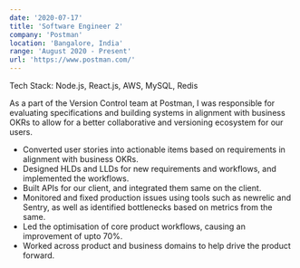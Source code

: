```yaml
---
date: '2020-07-17'
title: 'Software Engineer 2'
company: 'Postman'
location: 'Bangalore, India'
range: 'August 2020 - Present'
url: 'https://www.postman.com/'
---
```


Tech Stack: Node.js, React.js, AWS, MySQL, Redis

As a part of the Version Control team at Postman, I was responsible for evaluating specifications and building systems in alignment with business OKRs to allow for a better collaborative and versioning ecosystem for our users.

- Converted user stories into actionable items based on requirements in alignment with business OKRs.
- Designed HLDs and LLDs for new requirements and workflows, and implemented the workflows.
- Built APIs for our client, and integrated them same on the client.
- Monitored and fixed production issues using tools such as newrelic and Sentry, as well as identified bottlenecks based on metrics from the same.
- Led the optimisation of core product workflows, causing an improvement of upto 70%.
- Worked across product and business domains to help drive the product forward.
